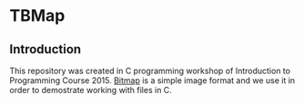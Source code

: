 # TBMap
## Introduction
This repository was created in C programming workshop of Introduction to Programming Course 2015.
[Bitmap](https://en.wikipedia.org/wiki/BMP_file_format) is a simple image format and we use it in order to demostrate working with files in C.
